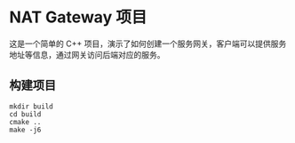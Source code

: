 # NAT Gateway 项目

这是一个简单的 C++ 项目，演示了如何创建一个服务网关，客户端可以提供服务地址等信息，通过网关访问后端对应的服务。

## 构建项目

```shell
mkdir build
cd build
cmake ..
make -j6
```